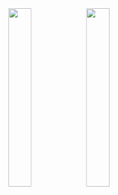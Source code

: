 
<img src="https://user-images.githubusercontent.com/62179996/117410330-e8439900-af2f-11eb-99e4-e8c907000ae5.png" width="30%" align="left" padding='50'/>
<img src="https://user-images.githubusercontent.com/62179996/117410694-64d67780-af30-11eb-8d98-1015dc56511a.png" width="30%" align="left" padding='50'/>
